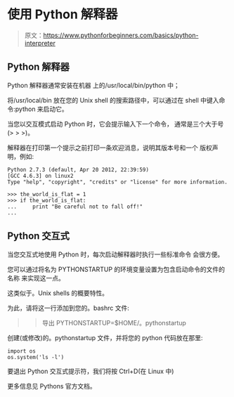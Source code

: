 # 使用 Python 解释器

> 原文：<https://www.pythonforbeginners.com/basics/python-interpreter>

## Python 解释器

Python 解释器通常安装在机器
上的/usr/local/bin/python 中；

将/usr/local/bin 放在您的 Unix shell 的搜索路径中，可以通过在 shell 中键入命令:python 来启动它。

当您以交互模式启动 Python 时，它会提示输入下一个命令，
通常是三个大于号(> > >)。

解释器在打印第一个提示之前打印一条欢迎消息，说明其版本号和一个
版权声明，例如:

```
Python 2.7.3 (default, Apr 20 2012, 22:39:59) 
[GCC 4.6.3] on linux2
Type "help", "copyright", "credits" or "license" for more information.

>>> the_world_is_flat = 1
>>> if the_world_is_flat:
...     print "Be careful not to fall off!"
... 
```

## Python 交互式

当您交互式地使用 Python 时，每次启动解释器时执行一些标准命令
会很方便。

您可以通过将名为 PYTHONSTARTUP 的环境变量设置为包含启动命令的文件的名称
来实现这一点。

这类似于。Unix shells 的概要特性。

为此，请将这一行添加到您的。bashrc 文件:
> >导出 PYTHONSTARTUP=$HOME/。pythonstartup

创建(或修改)的。pythonstartup 文件，并将您的 python 代码放在那里:

```
import os
os.system('ls -l') 
```

要退出 Python 交互式提示符，我们将按 Ctrl+D(在 Linux 中)

更多信息见 Pythons 官方文档。